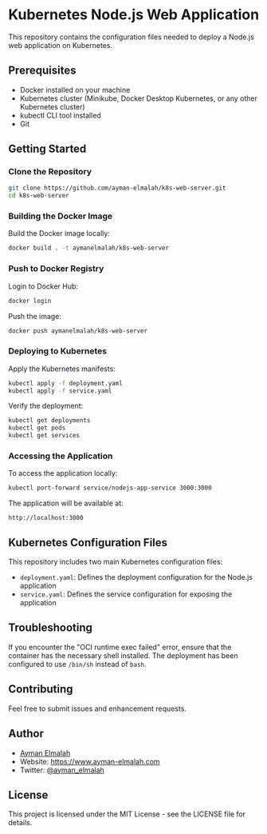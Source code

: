 # Kubernetes Node.js Web Application

This repository contains the configuration files needed to deploy a Node.js web application on Kubernetes.

## Prerequisites

- Docker installed on your machine
- Kubernetes cluster (Minikube, Docker Desktop Kubernetes, or any other Kubernetes cluster)
- kubectl CLI tool installed
- Git

## Getting Started

### Clone the Repository

```bash
git clone https://github.com/ayman-elmalah/k8s-web-server.git
cd k8s-web-server
```

### Building the Docker Image

Build the Docker image locally:
```bash
docker build . -t aymanelmalah/k8s-web-server
```

### Push to Docker Registry

Login to Docker Hub:
```bash
docker login
```

Push the image:
```bash
docker push aymanelmalah/k8s-web-server
```

### Deploying to Kubernetes

Apply the Kubernetes manifests:
```bash
kubectl apply -f deployment.yaml
kubectl apply -f service.yaml
```

Verify the deployment:
```bash
kubectl get deployments
kubectl get pods
kubectl get services
```

### Accessing the Application

To access the application locally:
```bash
kubectl port-forward service/nodejs-app-service 3000:3000
```

The application will be available at:
```
http://localhost:3000
```

## Kubernetes Configuration Files

This repository includes two main Kubernetes configuration files:

- `deployment.yaml`: Defines the deployment configuration for the Node.js application
- `service.yaml`: Defines the service configuration for exposing the application

## Troubleshooting

If you encounter the "OCI runtime exec failed" error, ensure that the container has the necessary shell installed. The deployment has been configured to use `/bin/sh` instead of `bash`.

## Contributing

Feel free to submit issues and enhancement requests.

## Author

- [Ayman Elmalah](https://github.com/ayman-elmalah)
- Website: https://www.ayman-elmalah.com
- Twitter: [@ayman_elmalah](https://twitter.com/ayman_elmalah)

## License

This project is licensed under the MIT License - see the LICENSE file for details.
